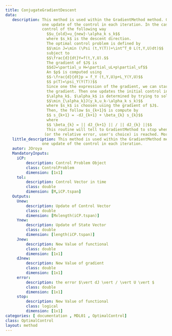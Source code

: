```yaml
---
title: ConjugateGradientDescent
data: 
   description: This method is used within the GradientMethod method. GradientMethod executes iteratively this rutine in order to get 
                one update of the control in each iteration. In the case of choosing ConjugateGradientDescent this function updates the
                control of the following way
                  $$u_{old}=u_{new}-\alpha_k s_k$$
                  where $s_k$ is the descent direction.
                  The optimal control problem is defined by
                  $$\min J=\min (\Psi (t,Y(T))+\int^T_0 L(t,Y,U)dt)$$
                  subject to
                  $$\frac{d}{dt}Y=f(t,Y,U).$$
                  The gradient of $J$ is
                  $$dJ=\partial_u H=\partial_uL+p\partial_uf$$
                  An $p$ is computed using
                  $$-\frac{d}{dt}p = f_Y (t,Y,U)p+L_Y(Y,U)$$
                  $$ p(T)=\psi_Y(Y(T))$$
                  Since one the expression of the gradient, we can start with an initial control, solve the adjoint problem and evaluate 
                  the gradient. Then one updates the initial control in the direction of the approximate gradient with a step size
                  $\alpha_k$. $\alpha_k$ is determined by trying to solve numerically the following
                  $$\min_{\alpha_k}J(y_k,u_k-\alpha_k s_k)$$
                  where $s_k$ is choosen using the gradient of $J$.
                  Then, the follow $s_{k+1}$ is compute by
                  $$ s_{k+1} = -dJ_{k+1} + \beta_{k} s_{k}$$
                  where
                  $$ \beta_{k} = || dJ_{k+1} || / || dJ_{k} ||$$
                  This routine will tell to GradientMethod to stop when the minimum tolerance of the derivative
                 (or the relative error, user's choice) is reached. Moreover there is a maximum of iterations allowed.
   little_description: This method is used within the GradientMethod method. GradientMethod executes iteratively this rutine in order to get 
                one update of the control in each iteration.
   autor: JOroya
   MandatoryInputs:   
     iCP: 
         description: Control Problem Object
         class: ControlProblem
         dimension: [1x1]
     tol: 
         description: Control Vector in time  
         class: double
         dimension: [M,iCP.tspan]
   Outputs:
     Unew:
         description: Update of Control Vector  
         class: double
         dimension: [Mxlength(iCP.tspan)]
     Ynew:
         description: Update of State Vector 
         class: double
         dimension: [length(iCP.tspan)]
     Jnew:
         description: New Value of functional 
         class: double
         dimension: [1x1]
     dJnew:
         description: New Value of gradient 
         class: double
         dimension: [1x1]
     error:
         description: the error $\vert dJ \vert / \vert U \vert $  
         class: double
         dimension: [1x1]
     stop:
         description: New Value of functional 
         class: logical
         dimension: [1x1]
categories: [ documentation , MDL01 , OptimalControl]
class: OptimalControl
layout: method
---
```

